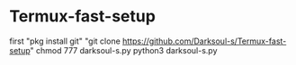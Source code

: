 # Termux-fast-setup
first "pkg install git"
"git clone https://github.com/Darksoul-s/Termux-fast-setup"
chmod 777 darksoul-s.py
python3 darksoul-s.py
